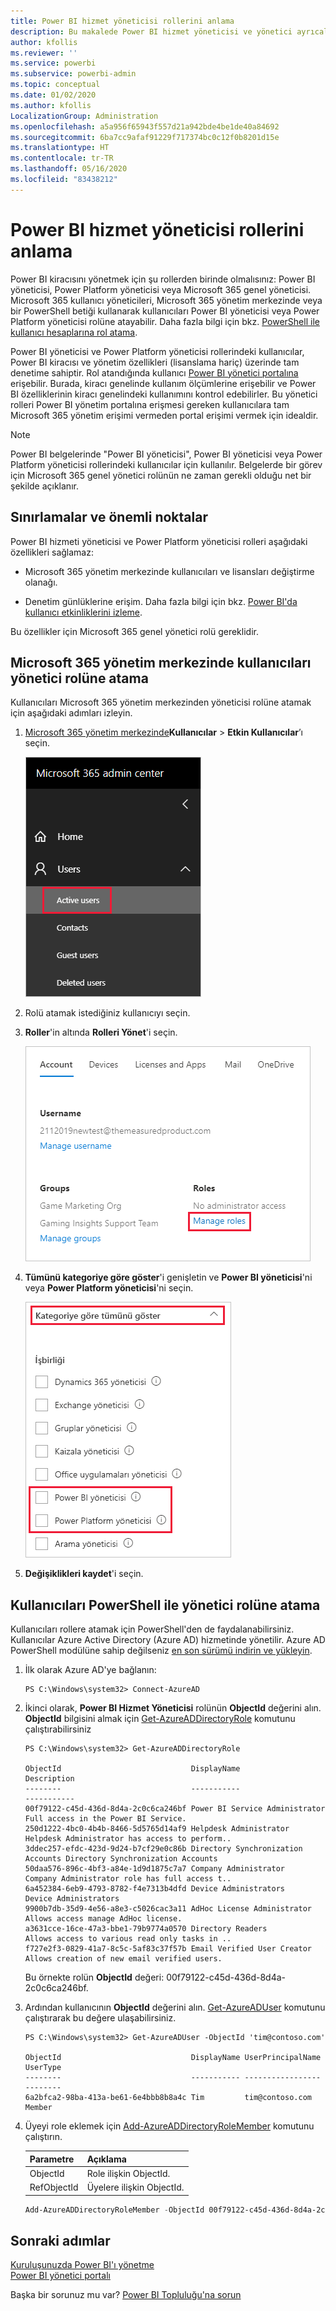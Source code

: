 ```yaml
---
title: Power BI hizmet yöneticisi rollerini anlama
description: Bu makalede Power BI hizmet yöneticisi ve yönetici ayrıcalıkları sağlayan belirli roller açıklanır.
author: kfollis
ms.reviewer: ''
ms.service: powerbi
ms.subservice: powerbi-admin
ms.topic: conceptual
ms.date: 01/02/2020
ms.author: kfollis
LocalizationGroup: Administration
ms.openlocfilehash: a5a956f65943f557d21a942bde4be1de40a84692
ms.sourcegitcommit: 6ba7cc9afaf91229f717374bc0c12f0b8201d15e
ms.translationtype: HT
ms.contentlocale: tr-TR
ms.lasthandoff: 05/16/2020
ms.locfileid: "83438212"
---
```

# <a name="understanding-power-bi-service-administrator-roles"></a>Power BI hizmet yöneticisi rollerini anlama

Power BI kiracısını yönetmek için şu rollerden birinde olmalısınız: Power BI yöneticisi, Power Platform yöneticisi veya Microsoft 365 genel yöneticisi. Microsoft 365 kullanıcı yöneticileri, Microsoft 365 yönetim merkezinde veya bir PowerShell betiği kullanarak kullanıcıları Power BI yöneticisi veya Power Platform yöneticisi rolüne atayabilir. Daha fazla bilgi için bkz. [PowerShell ile kullanıcı hesaplarına rol atama](/office365/enterprise/powershell/assign-roles-to-user-accounts-with-office-365-powershell).

Power BI yöneticisi ve Power Platform yöneticisi rollerindeki kullanıcılar, Power BI kiracısı ve yönetim özellikleri (lisanslama hariç) üzerinde tam denetime sahiptir. Rol atandığında kullanıcı [Power BI yönetici portalına](service-admin-portal.md) erişebilir. Burada, kiracı genelinde kullanım ölçümlerine erişebilir ve Power BI özelliklerinin kiracı genelindeki kullanımını kontrol edebilirler. Bu yönetici rolleri Power BI yönetim portalına erişmesi gereken kullanıcılara tam Microsoft 365 yönetim erişimi vermeden portal erişimi vermek için idealdir.

> [!NOTE]
> Power BI belgelerinde "Power BI yöneticisi", Power BI yöneticisi veya Power Platform yöneticisi rollerindeki kullanıcılar için kullanılır. Belgelerde bir görev için Microsoft 365 genel yönetici rolünün ne zaman gerekli olduğu net bir şekilde açıklanır.

## <a name="limitations-and-considerations"></a>Sınırlamalar ve önemli noktalar

Power BI hizmeti yöneticisi ve Power Platform yöneticisi rolleri aşağıdaki özellikleri sağlamaz:

* Microsoft 365 yönetim merkezinde kullanıcıları ve lisansları değiştirme olanağı.

* Denetim günlüklerine erişim. Daha fazla bilgi için bkz. [Power BI'da kullanıcı etkinliklerini izleme](service-admin-auditing.md).

Bu özellikler için Microsoft 365 genel yönetici rolü gereklidir.

## <a name="assign-users-to-an-admin-role-in-the-microsoft-365-admin-center"></a>Microsoft 365 yönetim merkezinde kullanıcıları yönetici rolüne atama

Kullanıcıları Microsoft 365 yönetim merkezinden yöneticisi rolüne atamak için aşağıdaki adımları izleyin.

1. [Microsoft 365 yönetim merkezinde](https://portal.office.com/adminportal/home#/homepage)**Kullanıcılar** > **Etkin Kullanıcılar**’ı seçin.

    ![Microsoft 365 yönetim merkezi](media/service-admin-role/powerbi-admin-users.png)

1. Rolü atamak istediğiniz kullanıcıyı seçin.

1. **Roller**'in altında **Rolleri Yönet**'i seçin.

    ![Rolleri yönet](media/service-admin-role/powerbi-admin-edit-roles.png)

1. **Tümünü kategoriye göre göster**'i genişletin ve **Power BI yöneticisi**'ni veya **Power Platform yöneticisi**'ni seçin.

    ![Yönetici rolünü seçme](media/service-admin-role/powerbi-admin-role.png)

1. **Değişiklikleri kaydet**'i seçin.

## <a name="assign-users-to-the-admin-role-with-powershell"></a>Kullanıcıları PowerShell ile yönetici rolüne atama

Kullanıcıları rollere atamak için PowerShell'den de faydalanabilirsiniz. Kullanıcılar Azure Active Directory (Azure AD) hizmetinde yönetilir. Azure AD PowerShell modülüne sahip değilseniz [en son sürümü indirin ve yükleyin](https://www.powershellgallery.com/packages/AzureAD/).

1. İlk olarak Azure AD'ye bağlanın:
   ```
   PS C:\Windows\system32> Connect-AzureAD
   ```

1. İkinci olarak, **Power BI Hizmet Yöneticisi** rolünün **ObjectId** değerini alın. **ObjectId** bilgisini almak için [Get-AzureADDirectoryRole](/powershell/module/azuread/get-azureaddirectoryrole) komutunu çalıştırabilirsiniz

    ```
    PS C:\Windows\system32> Get-AzureADDirectoryRole

    ObjectId                             DisplayName                        Description
    --------                             -----------                        -----------
    00f79122-c45d-436d-8d4a-2c0c6ca246bf Power BI Service Administrator     Full access in the Power BI Service.
    250d1222-4bc0-4b4b-8466-5d5765d14af9 Helpdesk Administrator             Helpdesk Administrator has access to perform..
    3ddec257-efdc-423d-9d24-b7cf29e0c86b Directory Synchronization Accounts Directory Synchronization Accounts
    50daa576-896c-4bf3-a84e-1d9d1875c7a7 Company Administrator              Company Administrator role has full access t..
    6a452384-6eb9-4793-8782-f4e7313b4dfd Device Administrators              Device Administrators
    9900b7db-35d9-4e56-a8e3-c5026cac3a11 AdHoc License Administrator        Allows access manage AdHoc license.
    a3631cce-16ce-47a3-bbe1-79b9774a0570 Directory Readers                  Allows access to various read only tasks in ..
    f727e2f3-0829-41a7-8c5c-5af83c37f57b Email Verified User Creator        Allows creation of new email verified users.
    ```

    Bu örnekte rolün **ObjectId** değeri: 00f79122-c45d-436d-8d4a-2c0c6ca246bf.

1. Ardından kullanıcının **ObjectId** değerini alın. [Get-AzureADUser](/powershell/module/azuread/get-azureaduser) komutunu çalıştırarak bu değere ulaşabilirsiniz.

    ```
    PS C:\Windows\system32> Get-AzureADUser -ObjectId 'tim@contoso.com'

    ObjectId                             DisplayName UserPrincipalName      UserType
    --------                             ----------- -----------------      --------
    6a2bfca2-98ba-413a-be61-6e4bbb8b8a4c Tim         tim@contoso.com        Member
    ```

1. Üyeyi role eklemek için [Add-AzureADDirectoryRoleMember](/powershell/module/azuread/add-azureaddirectoryrolemember) komutunu çalıştırın.

    | Parametre | Açıklama |
    | --- | --- |
    | ObjectId |Role ilişkin ObjectId. |
    | RefObjectId |Üyelere ilişkin ObjectId. |

    ```powershell
    Add-AzureADDirectoryRoleMember -ObjectId 00f79122-c45d-436d-8d4a-2c0c6ca246bf -RefObjectId 6a2bfca2-98ba-413a-be61-6e4bbb8b8a4c
    ```

## <a name="next-steps"></a>Sonraki adımlar

[Kuruluşunuzda Power BI'ı yönetme](service-admin-administering-power-bi-in-your-organization.md)  
[Power BI yönetici portalı](service-admin-portal.md)  

Başka bir sorunuz mu var? [Power BI Topluluğu'na sorun](https://community.powerbi.com/)